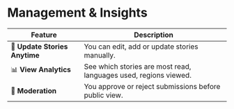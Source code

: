 # Management & Insights

| Feature                       | Description                                                      |
| ----------------------------- | ---------------------------------------------------------------- |
| 🧵 **Update Stories Anytime** | You can edit, add or update stories manually.                    |
| 📊 **View Analytics**         | See which stories are most read, languages used, regions viewed. |
| 🔐 **Moderation**             | You approve or reject submissions before public view.            |